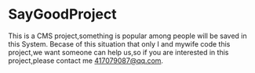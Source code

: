 # SayGoodProject
This is a CMS project,something is popular among people will be saved in this System.
Becase of this situation that only I and mywife code this project,we want someone can help us,so if you are interested in this project,please contact me 417079087@qq.com.
